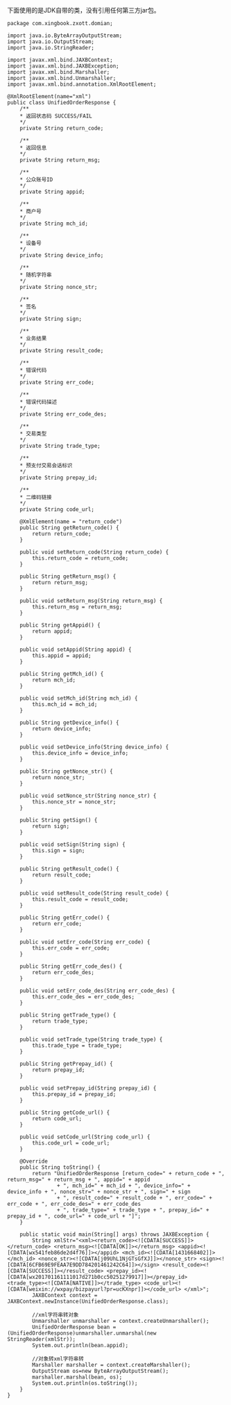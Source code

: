 下面使用的是JDK自带的类，没有引用任何第三方jar包。

    package com.xingbook.zxott.domian;

    import java.io.ByteArrayOutputStream;
    import java.io.OutputStream;
    import java.io.StringReader;

    import javax.xml.bind.JAXBContext;
    import javax.xml.bind.JAXBException;
    import javax.xml.bind.Marshaller;
    import javax.xml.bind.Unmarshaller;
    import javax.xml.bind.annotation.XmlRootElement;

    @XmlRootElement(name="xml")  
    public class UnifiedOrderResponse {
        /**
        * 返回状态码 SUCCESS/FAIL
        */
        private String return_code;

        /**
        * 返回信息
        */
        private String return_msg;

        /**
        * 公众账号ID
        */
        private String appid;

        /**
        * 商户号
        */
        private String mch_id;

        /**
        * 设备号
        */
        private String device_info;

        /**
        * 随机字符串
        */
        private String nonce_str;

        /**
        * 签名
        */
        private String sign;

        /**
        * 业务结果
        */
        private String result_code;

        /**
        * 错误代码
        */
        private String err_code;

        /**
        * 错误代码描述
        */
        private String err_code_des;

        /**
        * 交易类型
        */
        private String trade_type;

        /**
        * 预支付交易会话标识
        */
        private String prepay_id;

        /**
        * 二维码链接
        */
        private String code_url;
        
        @XmlElement(name = "return_code")
        public String getReturn_code() {
            return return_code;
        }

        public void setReturn_code(String return_code) {
            this.return_code = return_code;
        }

        public String getReturn_msg() {
            return return_msg;
        }

        public void setReturn_msg(String return_msg) {
            this.return_msg = return_msg;
        }

        public String getAppid() {
            return appid;
        }

        public void setAppid(String appid) {
            this.appid = appid;
        }

        public String getMch_id() {
            return mch_id;
        }

        public void setMch_id(String mch_id) {
            this.mch_id = mch_id;
        }

        public String getDevice_info() {
            return device_info;
        }

        public void setDevice_info(String device_info) {
            this.device_info = device_info;
        }

        public String getNonce_str() {
            return nonce_str;
        }

        public void setNonce_str(String nonce_str) {
            this.nonce_str = nonce_str;
        }

        public String getSign() {
            return sign;
        }

        public void setSign(String sign) {
            this.sign = sign;
        }

        public String getResult_code() {
            return result_code;
        }

        public void setResult_code(String result_code) {
            this.result_code = result_code;
        }

        public String getErr_code() {
            return err_code;
        }

        public void setErr_code(String err_code) {
            this.err_code = err_code;
        }

        public String getErr_code_des() {
            return err_code_des;
        }

        public void setErr_code_des(String err_code_des) {
            this.err_code_des = err_code_des;
        }

        public String getTrade_type() {
            return trade_type;
        }

        public void setTrade_type(String trade_type) {
            this.trade_type = trade_type;
        }

        public String getPrepay_id() {
            return prepay_id;
        }

        public void setPrepay_id(String prepay_id) {
            this.prepay_id = prepay_id;
        }

        public String getCode_url() {
            return code_url;
        }

        public void setCode_url(String code_url) {
            this.code_url = code_url;
        }

        @Override
        public String toString() {
            return "UnifiedOrderResponse [return_code=" + return_code + ", return_msg=" + return_msg + ", appid=" + appid
                    + ", mch_id=" + mch_id + ", device_info=" + device_info + ", nonce_str=" + nonce_str + ", sign=" + sign
                    + ", result_code=" + result_code + ", err_code=" + err_code + ", err_code_des=" + err_code_des
                    + ", trade_type=" + trade_type + ", prepay_id=" + prepay_id + ", code_url=" + code_url + "]";
        }
        
        public static void main(String[] args) throws JAXBException {
            String xmlStr="<xml><return_code><![CDATA[SUCCESS]]></return_code> <return_msg><![CDATA[OK]]></return_msg> <appid><![CDATA[wx541feb86de2d4f76]]></appid> <mch_id><![CDATA[1431668402]]></mch_id> <nonce_str><![CDATA[j09UhL1NjGTsGfXJ]]></nonce_str> <sign><![CDATA[6CFB69E9FEAA7E9DD784201461242C64]]></sign> <result_code><![CDATA[SUCCESS]]></result_code> <prepay_id><![CDATA[wx201701161111017d271b0cc50251279917]]></prepay_id> <trade_type><![CDATA[NATIVE]]></trade_type> <code_url><![CDATA[weixin://wxpay/bizpayurl?pr=ucKXnpr]]></code_url> </xml>";
            JAXBContext context = JAXBContext.newInstance(UnifiedOrderResponse.class);  
            
            //xml字符串转对象
            Unmarshaller unmarshaller = context.createUnmarshaller();
            UnifiedOrderResponse bean = (UnifiedOrderResponse)unmarshaller.unmarshal(new StringReader(xmlStr));  
            System.out.println(bean.appid);
            
            //对象转xml字符串转
            Marshaller marshaller = context.createMarshaller();  
            OutputStream os=new ByteArrayOutputStream();
            marshaller.marshal(bean, os);  
            System.out.println(os.toString());
        }
    }
